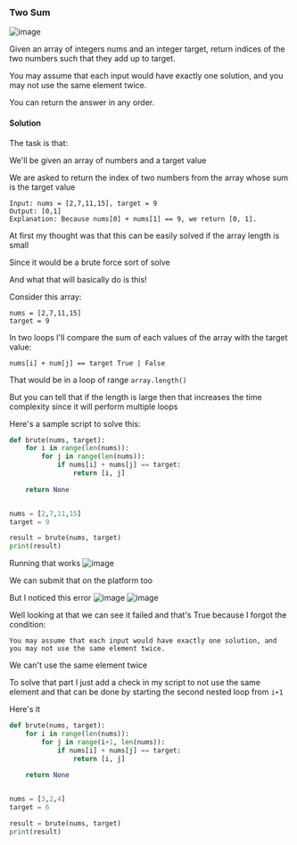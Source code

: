 <h3> Two Sum</h3>

![image](https://github.com/h4ckyou/h4ckyou.github.io/assets/127159644/c0750f84-c00f-4377-a161-013a5df972fe)

Given an array of integers nums and an integer target, return indices of the two numbers such that they add up to target.

You may assume that each input would have exactly one solution, and you may not use the same element twice.

You can return the answer in any order.

#### Solution

The task is that:

We'll be given an array of numbers and a target value

We are asked to return the index of two numbers from the array whose sum is the target value

```
Input: nums = [2,7,11,15], target = 9
Output: [0,1]
Explanation: Because nums[0] + nums[1] == 9, we return [0, 1].
```

At first my thought was that this can be easily solved if the array length is small

Since it would be a brute force sort of solve

And what that will basically do is this!

Consider this array:

```
nums = [2,7,11,15]
target = 9
```

In two loops I'll compare the sum of each values of the array with the target value:

```
nums[i] + num[j] == target True | False
```

That would be in a loop of range `array.length()`

But you can tell that if the length is large then that increases the time complexity since it will perform multiple loops 

Here's a sample script to solve this:

```python
def brute(nums, target):
    for i in range(len(nums)):
        for j in range(len(nums)):
            if nums[i] + nums[j] == target:
                return [i, j]
    
    return None


nums = [2,7,11,15]
target = 9

result = brute(nums, target)
print(result)
```

Running that works
![image](https://github.com/h4ckyou/h4ckyou.github.io/assets/127159644/15c5cf95-eca2-4820-b21c-865e0b739211)

We can submit that on the platform too

But I noticed this error
![image](https://github.com/h4ckyou/h4ckyou.github.io/assets/127159644/88420a78-0787-4e64-84e9-e86e29b43d19)
![image](https://github.com/h4ckyou/h4ckyou.github.io/assets/127159644/f72772d1-ce58-4152-b65d-b9ba5ef6bb2d)

Well looking at that we can see it failed and that's True because I forgot the condition:

```
You may assume that each input would have exactly one solution, and you may not use the same element twice.
```

We can't use the same element twice

To solve that part I just add a check in my script to not use the same element and that can be done by starting the second nested loop from `i+1`

Here's it

```python
def brute(nums, target):
    for i in range(len(nums)):
        for j in range(i+1, len(nums)):
            if nums[i] + nums[j] == target:
                return [i, j]
        
    return None


nums = [3,2,4]
target = 6

result = brute(nums, target)
print(result)
```



